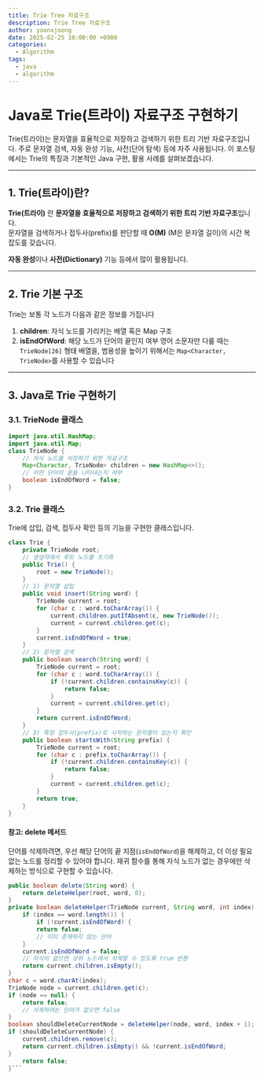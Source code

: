 ```yaml
---
title: Trie Tree 자료구조
description: Trie Tree 자료구조
author: yoonxjoong
date: 2025-02-25 10:00:00 +0900
categories:
  - Algorithm
tags:
  - java
  - algorithm
---
```

# Java로 Trie(트라이) 자료구조 구현하기 

Trie(트라이)는 문자열을 효율적으로 저장하고 검색하기 위한 트리 기반 자료구조입니다. 
주로 문자열 검색, 자동 완성 기능, 사전(단어 탐색) 등에 자주 사용됩니다. 
이 포스팅에서는 Trie의 특징과 기본적인 Java 구현, 활용 사례를 살펴보겠습니다. 

---  
## 1. Trie(트라이)란?  
**Trie(트라이)** 란 **문자열을 효율적으로 저장하고 검색하기 위한 트리 기반 자료구조**입니다.   
문자열을 검색하거나 접두사(prefix)를 판단할 때 **O(M)** (M은 문자열 길이)의 시간 복잡도를 갖습니다.   

**자동 완성**이나 **사전(Dictionary)** 기능 등에서 많이 활용됩니다. 

--- 
## 2. Trie 기본 구조  
Trie는 보통 각 노드가 다음과 같은 정보를 가집니다 
1. **children**: 자식 노드를 가리키는 배열 혹은 Map 구조   
2. **isEndOfWord**: 해당 노드가 단어의 끝인지 여부  영어 소문자만 다룰 때는 `TrieNode[26]` 형태 배열을, 범용성을 높이기 위해서는 `Map<Character, TrieNode>`를 사용할 수 있습니다
--- 
## 3. Java로 Trie 구현하기  
### 3.1. TrieNode 클래스  

```java 
import java.util.HashMap; 
import java.util.Map;  
class TrieNode {     
	// 자식 노드를 저장하기 위한 자료구조     
	Map<Character, TrieNode> children = new HashMap<>();     
	// 어떤 단어의 끝을 나타내는지 여부    
	boolean isEndOfWord = false;
}
```

### 3.2. Trie 클래스

Trie에 삽입, 검색, 접두사 확인 등의 기능을 구현한 클래스입니다.


``` java
class Trie {      
	private TrieNode root;      
	// 생성자에서 루트 노드를 초기화     
	public Trie() {      
		root = new TrieNode();    
	}     
	// 1) 문자열 삽입   
	public void insert(String word) {    
		TrieNode current = root;        
		for (char c : word.toCharArray()) {    
			current.children.putIfAbsent(c, new TrieNode());     
			current = current.children.get(c);       
		}       
		current.isEndOfWord = true;    
	}      
	// 2) 문자열 검색     
	public boolean search(String word) { 
		TrieNode current = root;      
		for (char c : word.toCharArray()) {     
			if (!current.children.containsKey(c)) { 
				return false;            
			}         
			current = current.children.get(c);  
		}       
		return current.isEndOfWord;  
	}     
	// 3) 특정 접두사(prefix)로 시작하는 문자열이 있는지 확인 
	public boolean startsWith(String prefix) {  
		TrieNode current = root;    
		for (char c : prefix.toCharArray()) {   
			if (!current.children.containsKey(c)) {  
				return false;           
			}           
			current = current.children.get(c);      
		}      
		return true;   
	}
}
```

#### 참고: delete 메서드

단어를 삭제하려면, 우선 해당 단어의 끝 지점(`isEndOfWord`)을 해제하고, 더 이상 필요 없는 노드를 정리할 수 있어야 합니다. 재귀 함수를 통해 자식 노드가 없는 경우에만 삭제하는 방식으로 구현할 수 있습니다.


```java 
public boolean delete(String word) {   
	return deleteHelper(root, word, 0);
}  
private boolean deleteHelper(TrieNode current, String word, int index) {  
	if (index == word.length()) {  
		if (!current.isEndOfWord) {    
		return false; 
		// 이미 존재하지 않는 단어     
	}       
	current.isEndOfWord = false;      
	// 자식이 없으면 상위 노드에서 삭제할 수 있도록 true 반환  
	return current.children.isEmpty();   
}      
char c = word.charAt(index);   
TrieNode node = current.children.get(c);  
if (node == null) {    
	return false; 
	// 삭제하려는 단어가 없으면 false  
}  
boolean shouldDeleteCurrentNode = deleteHelper(node, word, index + 1);   
if (shouldDeleteCurrentNode) {    
	current.children.remove(c);       
	return current.children.isEmpty() && !current.isEndOfWord; 
}     
	return false;
}```
